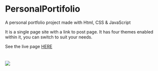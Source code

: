 # PersonalPortifolio
A personal portfolio project made with Html, CSS &amp; JavaScript

It is a single page site with a link to post page.
It has four themes enabled within it, you can switch to suit your needs.

See the live page [HERE](https://flamboyamit.netlify.app/)

# ![](images/Capture.PNG)
